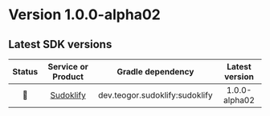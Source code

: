 [//]: # (This file was automatically generated - do not edit)

# Version 1.0.0-alpha02

## Latest SDK versions

| Status |            Service or Product             |       Gradle dependency        | Latest version |
|:------:|:-----------------------------------------:|:------------------------------:|:--------------:|
|   🧪   | [Sudoklify](../../../reference/sudoklify) | dev.teogor.sudoklify:sudoklify | 1.0.0-alpha02  |
